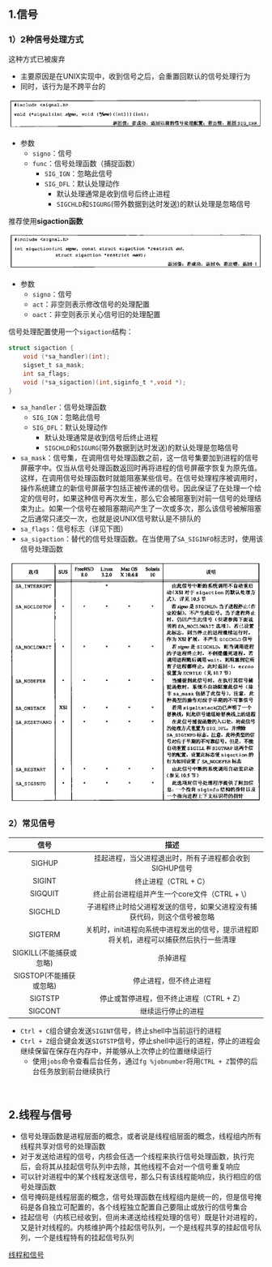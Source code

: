 ## 1.信号

### 1）2种信号处理方式

这种方式已被废弃

* 主要原因是在UNIX实现中，收到信号之后，会重置回默认的信号处理行为
* 同时，该行为是不跨平台的

<div align="center"> <img src="../../pic/apue-sig-1.png"/> </div>

* 参数
    - `signo`：信号
    - `func`：信号处理函数（捕捉函数）
        + `SIG_IGN`：忽略此信号
        + `SIG_DFL`：默认处理动作
            * 默认处理通常是收到信号后终止进程
            * `SIGCHLD`和`SIGURG`(带外数据到达时发送)的默认处理是忽略信号

推荐使用**sigaction函数**

<div align="center"> <img src="../../pic/apue-sig-2.png"/> </div>

* 参数
    - `signo`：信号
    - `act`：非空则表示修改信号的处理配置
    - `oact`：非空则表示关心信号旧的处理配置
    
信号处理配置使用一个`sigaction`结构：

```c
struct sigaction {
    void (*sa_handler)(int);    
    sigset_t sa_mask;           
    int sa_flags;               
    void (*sa_sigaction)(int,siginfo_t *,void *);
}
```

* `sa_handler`：信号处理函数
    - `SIG_IGN`：忽略此信号
    - `SIG_DFL`：默认处理动作
        + 默认处理通常是收到信号后终止进程
        + `SIGCHLD`和`SIGURG`(带外数据到达时发送)的默认处理是忽略信号
* `sa_mask`：信号集，在调用信号处理函数之前，这一信号集要加到进程的信号屏蔽字中。仅当从信号处理函数返回时再将进程的信号屏蔽字恢复为原先值。这样，在调用信号处理函数时就能阻塞某些信号。在信号处理程序被调用时，操作系统建立的新信号屏蔽字包括正被传递的信号。因此保证了在处理一个给定的信号时，如果这种信号再次发生，那么它会被阻塞到对前一信号的处理结束为止。如果一个信号在被阻塞期间产生了一次或多次，那么该信号被解阻塞之后通常只递交一次，也就是说UNIX信号默认是不排队的
* `sa_flags`：信号标志（详见下图）
* `sa_sigaction`：替代的信号处理函数。在当使用了`SA_SIGINFO`标志时，使用该信号处理函数

<div align="center"> <img src="../../pic/apue-sig-3.png"/> </div>

### 2）常见信号

| 信号 | 描述 |
|:--:|:--:|
|SIGHUP|挂起进程，当父进程退出时，所有子进程都会收到SIGHUP信号|
|SIGINT|终止进程（CTRL + C）|
|SIGQUIT|终止前台进程组并产生一个core文件（CTRL + \）|
|SIGCHLD|子进程终止时给父进程发送的信号，如果父进程没有捕获代码，则这个信号被忽略|
|SIGTERM|关机时，init进程向系统中进程发出的信号，提示进程即将关机，进程可以捕获然后执行一些清理|
|SIGKILL(不能捕获或忽略)|杀掉进程|
|SIGSTOP(不能捕获或忽略)|停止进程，但不终止进程|
|SIGTSTP|停止或暂停进程，但不终止进程（CTRL + Z）|
|SIGCONT|继续运行停止的进程|

* `Ctrl + C`组合键会发送`SIGINT`信号，终止shell中当前运行的进程
* `Ctrl + Z`组合键会发送`SIGTSTP`信号，停止shell中运行的进程，停止的进程会继续保留在保存在内存中，并能够从上次停止的位置继续运行
    - 使用`jobs`命令查看后台任务，通过`fg %jobnumber`将用`CTRL + Z`暂停的后台任务放到前台继续执行

<br>

## 2.线程与信号

* 信号处理函数是进程层面的概念，或者说是线程组层面的概念，线程组内所有线程共享对信号的处理函数
* 对于发送给进程的信号，内核会任选一个线程来执行信号处理函数，执行完后，会将其从挂起信号队列中去除，其他线程不会对一个信号重复响应
* 可以针对进程中的某个线程发送信号，那么只有该线程能响应，执行相应的信号处理函数
* 信号掩码是线程层面的概念，信号处理函数在线程组内是统一的，但是信号掩码是各自独立可配置的，各个线程独立配置自己要阻止或放行的信号集合
* 挂起信号（内核已经收到，但尚未递送给线程处理的信号）既是针对进程的，又是针对线程的。内核维护两个挂起信号队列，一个是线程共享的挂起信号队列，一个是线程特有的挂起信号队列

[线程和信号](https://github.com/arkingc/note/blob/master/%E6%93%8D%E4%BD%9C%E7%B3%BB%E7%BB%9F/UNIX%E7%8E%AF%E5%A2%83%E9%AB%98%E7%BA%A7%E7%BC%96%E7%A8%8B.md#5%E7%BA%BF%E7%A8%8B%E5%92%8C%E4%BF%A1%E5%8F%B7)